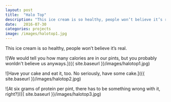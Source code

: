```yaml
---
layout: post
title:  "Halo Top"
description: "This ice cream is so healthy, people won’t believe it’s real."
date:   2016-07-30
categories: projects
image: /images/halotop1.jpg
---
```


This ice cream is so healthy, people won’t believe it’s real.

![We would tell you how many calories are in our pints, but you probably wonldn't believe us anyways.]({{ site.baseurl }}/images/halotop1.jpg)

![Have your cake and eat it, too. No seriously, have some cake.]({{ site.baseurl }}/images/halotop2.jpg)

![At six grams of protein per pint, there has to be something wrong with it, right?]({{ site.baseurl }}/images/halotop3.jpg)
